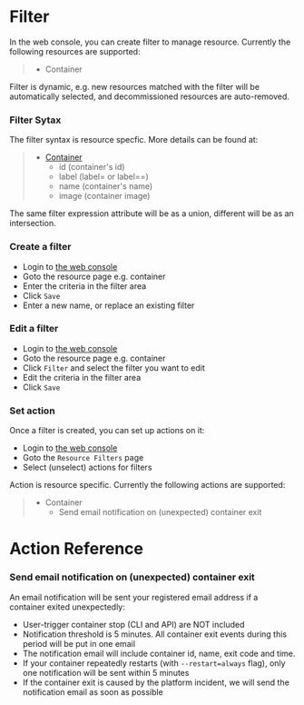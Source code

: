 # Filter

In the web console, you can create filter to manage resource. Currently the following resources are supported:

> - Container

Filter is dynamic, e.g. new resources matched with the filter will be automatically selected, and decommissioned resources are auto-removed.

### Filter Sytax
The filter syntax is resource specfic. More details can be found at:

> - [Container](https://docs.hyper.sh/Reference/CLI/ps.html)
> 	- id (container's id)
>  	- label (label=<key> or label=<key>=<value>)
> 	- name (container's name)
> 	- image (container image)

The same filter expression attribute will be as a union, different will be as an intersection.

### Create a filter
- Login to [the web console](https://console.hyper.sh)
- Goto the resource page e.g. container
- Enter the criteria in the filter area
- Click `Save`
- Enter a new name, or replace an existing filter

### Edit a filter
- Login to [the web console](https://console.hyper.sh)
- Goto the resource page e.g. container
- Click `Filter` and select the filter you want to edit
- Edit the criteria in the filter area
- Click `Save`

### Set action
Once a filter is created, you can set up actions on it:

- Login to [the web console](https://console.hyper.sh)
- Goto the `Resource Filters` page
- Select (unselect) actions for filters
 
Action is resource specific. Currently the following actions are supported:

> - Container
> 	- Send email notification on (unexpected) container exit

# Action Reference

### Send email notification on (unexpected) container exit
An email notification will be sent your registered email address if a container exited unexpectedly:

- User-trigger container stop (CLI and API) are NOT included
- Notification threshold is 5 minutes. All container exit events during this period will be put in one email
- The notification email will include container id, name, exit code and time.
- If your container repeatedly restarts (with `--restart=always` flag), only one notification will be sent within 5 minutes
- If the container exit is caused by the platform incident, we will send the notification email as soon as possible
